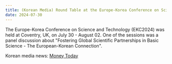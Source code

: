 ```yaml
---
title: (Korean Media) Round Table at the Europe-Korea Conference on Science and Technology (EKC2024)
date: 2024-07-30
---
```


The Europe-Korea Conference on Science and Technology (EKC2024) was held at Coventry, UK, on July 30 - August 02. One of the sessions was a panel discussion about "Fostering Global Scientific Partnerships in Basic Science - The European-Korean Connection".

Korean media news: [Money Today](https://m.news.nate.com/view/20240731n22240?mid=m05&list=recent&cpcd=)